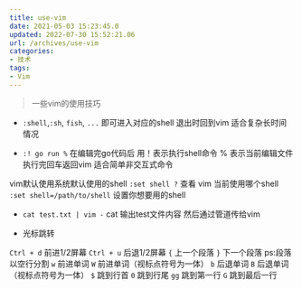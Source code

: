 ```yaml
---
title: use-vim
date: 2021-05-03 15:23:45.0
updated: 2022-07-30 15:52:21.06
url: /archives/use-vim
categories: 
- 技术
tags: 
- Vim
---
```




>一些vim的使用技巧


<!--more-->

-  `:shell`,`:sh`, `fish`, `...`
即可进入对应的shell 退出时回到vim 适合复杂长时间情况

-  `:! go run %`
在编辑完go代码后 用！表示执行shell命令 % 表示当前编辑文件 执行完回车返回vim
适合简单非交互式命令

vim默认使用系统默认使用的shell
 `:set shell ?` 查看 vim 当前使用哪个shell
 `:set shell=/path/to/shell` 设置你想要用的shell


 - `cat test.txt | vim -`
 cat 输出test文件内容 然后通过管道传给vim


 - 光标跳转

`Ctrl + d` 前进1/2屏幕
`Ctrl + u` 后退1/2屏幕
`{` 上一个段落
`}` 下一个段落
 ps:段落以空行分割
`w` 前进单词
`W` 前进单词（视标点符号为一体）
`b` 后退单词
`B` 后退单词（视标点符号为一体）
`$` 跳到行首
`0` 跳到行尾
`gg` 跳到第一行
`G` 跳到最后一行